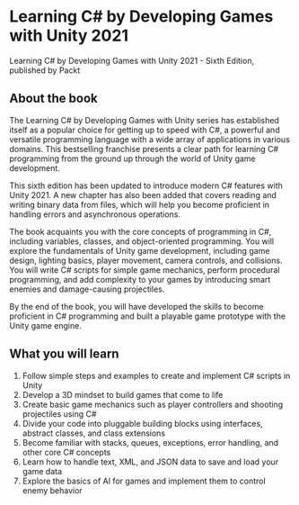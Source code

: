 # Learning C# by Developing Games with Unity 2021
Learning C# by Developing Games with Unity 2021 - Sixth Edition, published by Packt

## About the book

The Learning C# by Developing Games with Unity series has established itself as a popular choice for getting up to speed with C#, a powerful and versatile programming language with a wide array of applications in various domains. This bestselling franchise presents a clear path for learning C# programming from the ground up through the world of Unity game development.

This sixth edition has been updated to introduce modern C# features with Unity 2021. A new chapter has also been added that covers reading and writing binary data from files, which will help you become proficient in handling errors and asynchronous operations.

The book acquaints you with the core concepts of programming in C#, including variables, classes, and object-oriented programming. You will explore the fundamentals of Unity game development, including game design, lighting basics, player movement, camera controls, and collisions. You will write C# scripts for simple game mechanics, perform procedural programming, and add complexity to your games by introducing smart enemies and damage-causing projectiles.

By the end of the book, you will have developed the skills to become proficient in C# programming and built a playable game prototype with the Unity game engine.

## What you will learn

1. Follow simple steps and examples to create and implement C# scripts in Unity
2. Develop a 3D mindset to build games that come to life
3. Create basic game mechanics such as player controllers and shooting projectiles using C#
4. Divide your code into pluggable building blocks using interfaces, abstract classes, and class extensions
5. Become familiar with stacks, queues, exceptions, error handling, and other core C# concepts
6. Learn how to handle text, XML, and JSON data to save and load your game data
7. Explore the basics of AI for games and implement them to control enemy behavior
